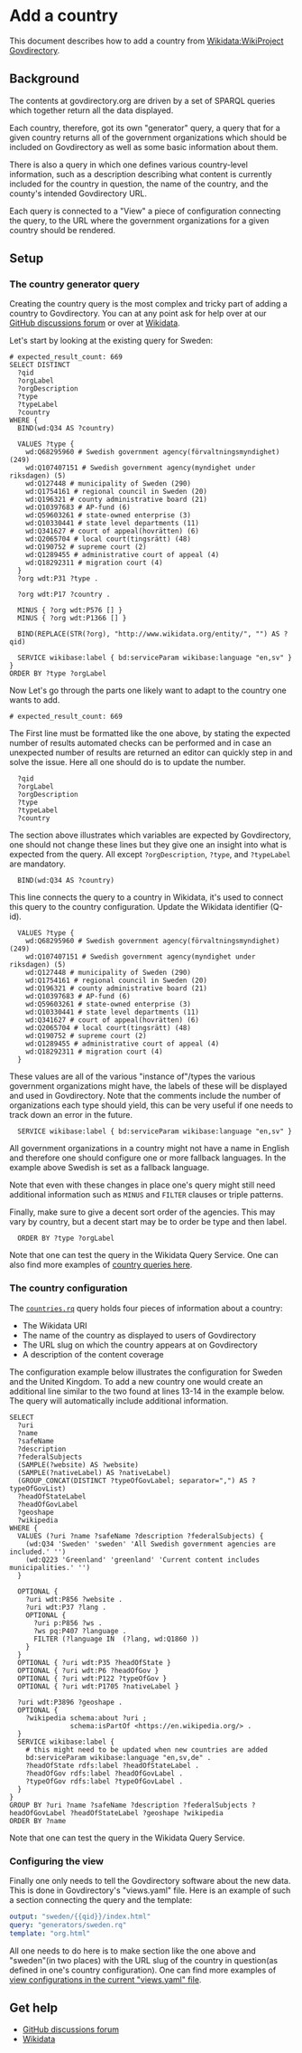 # Add a country

This document describes how to add a country from [Wikidata:WikiProject Govdirectory](https://www.wikidata.org/wiki/Wikidata:WikiProject_Govdirectory).

## Background

The contents at govdirectory.org are driven by a set of SPARQL queries which together return all the data displayed.

Each country, therefore, got its own "generator" query, a query that for a given country returns all of the government organizations which should be included on Govdirectory as well as some basic information about them.

There is also a query in which one defines various country-level information, such as a description describing what content is currently included for the country in question, the name of the country, and the county's intended Govdirectory URL.

Each query is connected to a "View" a piece of configuration connecting the query, to the URL where the government organizations for a given country should be rendered.

## Setup

### The country generator query

Creating the country query is the most complex and tricky part of adding a country to Govdirectory. You can at any point ask for help over at our [GitHub discussions forum](https://github.com/govdirectory/website/discussions) or over at [Wikidata](https://www.wikidata.org/wiki/Wikidata_talk:WikiProject_Govdirectory).

Let's start by looking at the existing query for Sweden:

```sparql
# expected_result_count: 669
SELECT DISTINCT
  ?qid
  ?orgLabel
  ?orgDescription
  ?type
  ?typeLabel
  ?country
WHERE {
  BIND(wd:Q34 AS ?country)

  VALUES ?type {
    wd:Q68295960 # Swedish government agency(förvaltningsmyndighet) (249)
    wd:Q107407151 # Swedish government agency(myndighet under riksdagen) (5)
    wd:Q127448 # municipality of Sweden (290)
    wd:Q1754161 # regional council in Sweden (20)
    wd:Q196321 # county administrative board (21)
    wd:Q10397683 # AP-fund (6)
    wd:Q59603261 # state-owned enterprise (3)
    wd:Q10330441 # state level departments (11)
    wd:Q341627 # court of appeal(hovrätten) (6)
    wd:Q2065704 # local court(tingsrätt) (48)
    wd:Q190752 # supreme court (2)
    wd:Q1289455 # administrative court of appeal (4)
    wd:Q18292311 # migration court (4)
  }
  ?org wdt:P31 ?type .

  ?org wdt:P17 ?country .

  MINUS { ?org wdt:P576 [] }
  MINUS { ?org wdt:P1366 [] }

  BIND(REPLACE(STR(?org), "http://www.wikidata.org/entity/", "") AS ?qid)

  SERVICE wikibase:label { bd:serviceParam wikibase:language "en,sv" }
}
ORDER BY ?type ?orgLabel
```

Now Let's go through the parts one likely want to adapt to the country one wants to add.

```sparql
# expected_result_count: 669
```

The First line must be formatted like the one above, by stating the expected number of results automated checks can be performed and in case an unexpected number of results are returned an editor can quickly step in and solve the issue. Here all one should do is to update the number.

```sparql
  ?qid
  ?orgLabel
  ?orgDescription
  ?type
  ?typeLabel
  ?country
```

The section above illustrates which variables are expected by Govdirectory, one should not change these lines but they give one an insight into what is expected from the query. All except `?orgDescription`, `?type`, and `?typeLabel` are mandatory.

```sparql
  BIND(wd:Q34 AS ?country)
```

This line connects the query to a country in Wikidata, it's used to connect this query to the country configuration. Update the Wikidata identifier (Q-id).

```sparql
  VALUES ?type {
    wd:Q68295960 # Swedish government agency(förvaltningsmyndighet) (249)
    wd:Q107407151 # Swedish government agency(myndighet under riksdagen) (5)
    wd:Q127448 # municipality of Sweden (290)
    wd:Q1754161 # regional council in Sweden (20)
    wd:Q196321 # county administrative board (21)
    wd:Q10397683 # AP-fund (6)
    wd:Q59603261 # state-owned enterprise (3)
    wd:Q10330441 # state level departments (11)
    wd:Q341627 # court of appeal(hovrätten) (6)
    wd:Q2065704 # local court(tingsrätt) (48)
    wd:Q190752 # supreme court (2)
    wd:Q1289455 # administrative court of appeal (4)
    wd:Q18292311 # migration court (4)
  }
```

These values are all of the various "instance of"/types the various government organizations might have, the labels of these will be displayed and used in Govdirectory. Note that the comments include the number of organizations each type should yield, this can be very useful if one needs to track down an error in the future.


```sparql
  SERVICE wikibase:label { bd:serviceParam wikibase:language "en,sv" }
```

All government organizations in a country might not have a name in English and therefore one should configure one or more fallback languages. In the example above Swedish is set as a fallback language.

Note that even with these changes in place one's query might still need additional information such as `MINUS` and `FILTER` clauses or triple patterns.

Finally, make sure to give a decent sort order of the agencies. This may vary by country, but a decent start may be to order be type and then label.

```sparql
  ORDER BY ?type ?orgLabel
```

Note that one can test the query in the Wikidata Query Service. One can also find more examples of [country queries here](https://github.com/govdirectory/website/tree/main/queries).

### The country configuration

The [`countries.rq`](https://github.com/govdirectory/website/blob/main/queries/countries.rq) query holds four pieces of information about a country:

 - The Wikidata URI
 - The name of the country as displayed to users of Govdirectory
 - The URL slug on which the country appears at on Govdirectory
 - A description of the content coverage

The configuration example below illustrates the configuration for Sweden and the United Kingdom. To add a new country one would create an additional line similar to the two found at lines 13-14 in the example below. The query will automatically include additional information.

```sparql
SELECT
  ?uri
  ?name
  ?safeName
  ?description
  ?federalSubjects
  (SAMPLE(?website) AS ?website)
  (SAMPLE(?nativeLabel) AS ?nativeLabel)
  (GROUP_CONCAT(DISTINCT ?typeOfGovLabel; separator=",") AS ?typeOfGovList)
  ?headOfStateLabel
  ?headOfGovLabel
  ?geoshape
  ?wikipedia
WHERE {
  VALUES (?uri ?name ?safeName ?description ?federalSubjects) {
    (wd:Q34 'Sweden' 'sweden' 'All Swedish government agencies are included.' '')
    (wd:Q223 'Greenland' 'greenland' 'Current content includes municipalities.' '')
  }

  OPTIONAL {
    ?uri wdt:P856 ?website .
    ?uri wdt:P37 ?lang .
    OPTIONAL {
      ?uri p:P856 ?ws .
      ?ws pq:P407 ?language .
      FILTER (?language IN  (?lang, wd:Q1860 ))
    }
  }
  OPTIONAL { ?uri wdt:P35 ?headOfState }
  OPTIONAL { ?uri wdt:P6 ?headOfGov }
  OPTIONAL { ?uri wdt:P122 ?typeOfGov }
  OPTIONAL { ?uri wdt:P1705 ?nativeLabel }

  ?uri wdt:P3896 ?geoshape .
  OPTIONAL {
    ?wikipedia schema:about ?uri ;
               schema:isPartOf <https://en.wikipedia.org/> .
  }
  SERVICE wikibase:label {
    # this might need to be updated when new countries are added
    bd:serviceParam wikibase:language "en,sv,de" .
    ?headOfState rdfs:label ?headOfStateLabel .
    ?headOfGov rdfs:label ?headOfGovLabel .
    ?typeOfGov rdfs:label ?typeOfGovLabel .
  }
}
GROUP BY ?uri ?name ?safeName ?description ?federalSubjects ?headOfGovLabel ?headOfStateLabel ?geoshape ?wikipedia
ORDER BY ?name
```

Note that one can test the query in the Wikidata Query Service.

### Configuring the view

Finally one only needs to tell the Govdirectory software about the new data. This is done in Govdirectory's "views.yaml" file. Here is an example of such a section connecting the query and the template:

```yaml
output: "sweden/{{qid}}/index.html"
query: "generators/sweden.rq"
template: "org.html"
```

All one needs to do here is to make section like the one above and "sweden"(in two places) with the URL slug of the country in question(as defined in one's country configuration). One can find more examples of [view configurations in the current "views.yaml" file](https://github.com/govdirectory/website/blob/main/views.yaml#L37).

## Get help

 - [GitHub discussions forum](https://github.com/govdirectory/website/discussions)
 - [Wikidata](https://www.wikidata.org/wiki/Wikidata_talk:WikiProject_Govdirectory)
